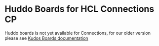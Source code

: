 # Huddo Boards for HCL Connections CP


Huddo boards is not yet available for Connections, for our older version please see [Kudos Boards documentation](https://docs.kudosapps.com/boards/cp/)
